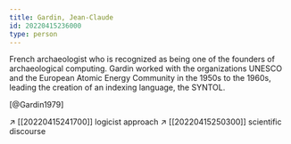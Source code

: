 ```yaml
---
title: Gardin, Jean-Claude
id: 20220415236000
type: person
---
```


French archaeologist who is recognized as being one of the founders of archaeological computing. Gardin worked with the organizations UNESCO and the European Atomic Energy Community in the 1950s to the 1960s, leading the creation of an indexing language, the SYNTOL.

[@Gardin1979]

↗ [[20220415241700]] logicist approach
↗ [[20220415250300]] scientific discourse
